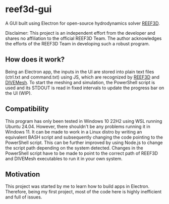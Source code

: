 # reef3d-gui
A GUI built using Electron for open-source hydrodynamics solver [REEF3D](https://github.com/REEF3D/REEF3D).

Disclaimer: This project is an independent effort from the developer and shares no affiliation to the official REEF3D Team. The author acknowledges the efforts of the REEF3D Team in developing such a robust program.

## How does it work?
Being an Electron app, the inputs in the UI are stored into plain text files (ctrl.txt and command.txt) using JS, which are recognized by [REEF3D](https://github.com/REEF3D/REEF3D) and [DIVEMesh](https://github.com/REEF3D/DIVEMesh). To start the meshing and simulation, the PowerShell script is used and its STDOUT is read in fixed intervals to update the progress bar on the UI (WIP).

## Compatibility
This program has only been tested in Windows 10 22H2 using WSL running Ubuntu 24.04. However, there shouldn't be any problems running it in Windows 11. It can be made to work in a Linux distro by writing an equivalent BASH script and subsequently changing the code pointing to the PowerShell script. This can be further improved by using Node.js to change the script path depending on the system detected. Changes in the PowerShell script have to be made to point to the correct path of REEF3D and DIVEMesh executables to run it in your own system.

## Motivation
This project was started by me to learn how to build apps in Electron. Therefore, being my first project, most of the code here is highly inefficient and full of issues.

